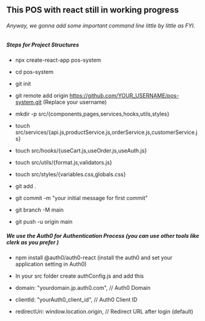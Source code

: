 ## This POS with react still in working progress
###### Anyway, we gonna add some important command line little by little as FYI.


##### Steps for Project Structures

- npx create-react-app pos-system
- cd pos-system

- git init
- git remote add origin https://github.com/YOUR_USERNAME/pos-system.git  (Replace your username)

- mkdir -p src/{components,pages,services,hooks,utils,styles}
- touch src/services/{api.js,productService.js,orderService.js,customerService.js}
- touch src/hooks/{useCart.js,useOrder.js,useAuth.js}
- touch src/utils/{format.js,validators.js}
- touch src/styles/{variables.css,globals.css}

- git add .
- git commit -m "your initial message for first commit"

- git branch -M main
- git push -u origin main

##### We use the Auth0 for Authentication Process (you can use other tools like clerk as you prefer )

- npm install @auth0/auth0-react  (install the auth0 and set your application setting in Auth0)

- In your src folder create authConfig.js and add this
- domain: "yourdomain.jp.auth0.com",  // Auth0 Domain
- clientId: "yourAuth0_client_id", // Auth0 Client ID
- redirectUri: window.location.origin,  // Redirect URL after login (default)
